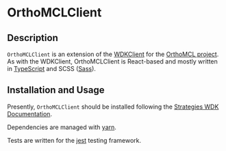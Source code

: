 # OrthoMCLClient

## Description

`OrthoMCLClient` is an extension of the [WDKClient](https://github.com/VEuPathDB/WDKClient) for the [OrthoMCL project](https://orthomcl.org/orthomcl/about.do). As with the WDKClient, OrthoMCLClient is React-based and mostly written in [TypeScript](https://www.typescriptlang.org/) and SCSS
([Sass](https://sass-lang.com/)).


## Installation and Usage

Presently, `OrthoMCLClient` should be installed following the [Strategies WDK
Documentation](https://docs.google.com/document/u/1/d/1nZayjR-0Hj3YeukjfwoWZ3TzokuuuWvSwnhw_q41oeE/pub).

Dependencies are managed with [yarn](https://yarnpkg.com/).

Tests are written for the [jest](https://jestjs.io/) testing framework.
